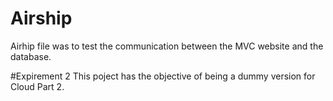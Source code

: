 # Airship
Airhip file was to test the communication between the MVC website and the database.

#Expirement 2
This poject has the objective of being a dummy version for Cloud Part 2.

